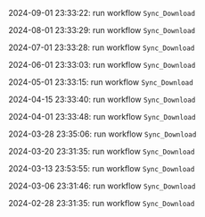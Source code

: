 2024-09-01 23:33:22: run workflow `Sync_Download` 

2024-08-01 23:33:29: run workflow `Sync_Download` 

2024-07-01 23:33:28: run workflow `Sync_Download` 

2024-06-01 23:33:03: run workflow `Sync_Download` 

2024-05-01 23:33:15: run workflow `Sync_Download` 

2024-04-15 23:33:40: run workflow `Sync_Download` 

2024-04-01 23:33:48: run workflow `Sync_Download` 

2024-03-28 23:35:06: run workflow `Sync_Download` 

2024-03-20 23:31:35: run workflow `Sync_Download` 

2024-03-13 23:53:55: run workflow `Sync_Download` 

2024-03-06 23:31:46: run workflow `Sync_Download` 

2024-02-28 23:31:35: run workflow `Sync_Download` 


